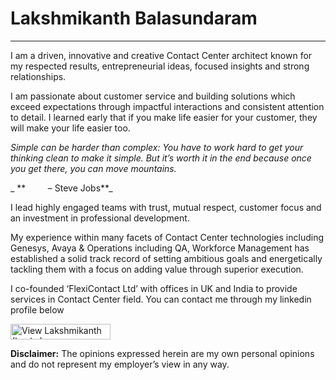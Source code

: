 
# Lakshmikanth Balasundaram

* * *

I am a driven, innovative and creative Contact Center architect known for my respected results, entrepreneurial ideas, focused insights and strong relationships.

I am passionate about customer service and building solutions which exceed expectations through impactful interactions and consistent attention to detail. I learned early that if you make life easier for your customer, they will make your life easier too.

_Simple can be harder than complex: You have to work hard to get your thinking clean to make it simple. But it’s worth it in the end because once you get there, you can move mountains._

_ **         &#8211; Steve Jobs**_

I lead highly engaged teams with trust, mutual respect, customer focus and an investment in professional development.

My experience within many facets of Contact Center technologies including Genesys, Avaya & Operations including QA, Workforce Management has established a solid track record of setting ambitious goals and energetically tackling them with a focus on adding value through superior execution.

I co-founded &#8216;FlexiContact Ltd&#8217; with offices in UK and India to provide services in Contact Center field. You can contact me through my linkedin profile below

<img src="http://s.c.lnkd.licdn.com/scds/common/u/img/webpromo/btn_viewmy_160x25.png" alt="View Lakshmikanth (Lucky) Balasundaram's profile on LinkedIn" width="160" height="25" border="0" /> 

**Disclaimer:** The opinions expressed herein are my own personal opinions and do not represent my employer’s view in any way.